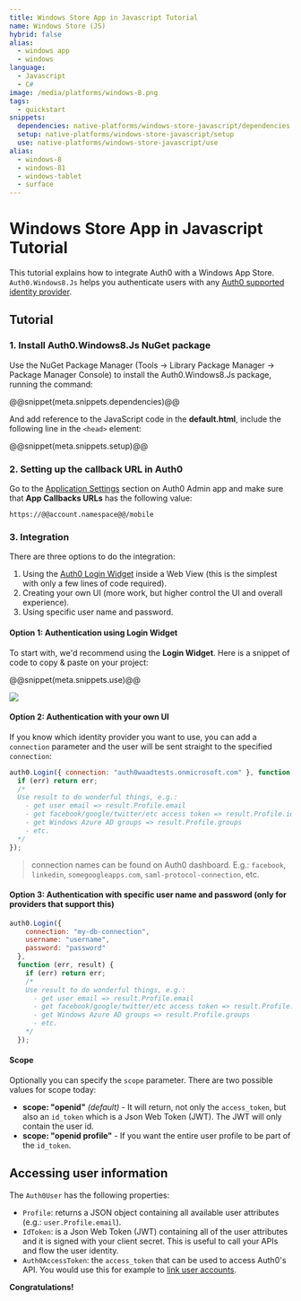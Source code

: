 ```yaml
---
title: Windows Store App in Javascript Tutorial
name: Windows Store (JS)
hybrid: false
alias:
  - windows app
  - windows
language: 
  - Javascript
  - C#
image: /media/platforms/windows-8.png
tags:
  - quickstart
snippets:
  dependencies: native-platforms/windows-store-javascript/dependencies
  setup: native-platforms/windows-store-javascript/setup
  use: native-platforms/windows-store-javascript/use
alias:
  - windows-8
  - windows-81
  - windows-tablet
  - surface
---
```


# Windows Store App in Javascript Tutorial

This tutorial explains how to integrate Auth0 with a Windows App Store. `Auth0.Windows8.Js` helps you authenticate users with any [Auth0 supported identity provider](/identityproviders).

## Tutorial

### 1. Install Auth0.Windows8.Js NuGet package

Use the NuGet Package Manager (Tools -> Library Package Manager -> Package Manager Console) to install the Auth0.Windows8.Js package, running the command:

@@snippet(meta.snippets.dependencies)@@

And add reference to the JavaScript code in the __default.html__, include the following line in the `<head>` element:

@@snippet(meta.snippets.setup)@@

### 2. Setting up the callback URL in Auth0

<div class="setup-callback">
<p>Go to the <a href="@@uiAppSettingsURL@@">Application Settings</a> section on Auth0 Admin app and make sure that <b>App Callbacks URLs</b> has the following value:</p>

<pre><code>https://@@account.namespace@@/mobile</pre></code>
</div>

### 3. Integration
There are three options to do the integration:

1. Using the [Auth0 Login Widget](/login-widget2) inside a Web View (this is the simplest with only a few lines of code required).
2. Creating your own UI (more work, but higher control the UI and overall experience).
3. Using specific user name and password.

#### Option 1: Authentication using Login Widget

To start with, we'd recommend using the __Login Widget__. Here is a snippet of code to copy & paste on your project:

@@snippet(meta.snippets.use)@@

![](//cdn.auth0.com/docs/img/win8-cs-step1.png)

#### Option 2: Authentication with your own UI

If you know which identity provider you want to use, you can add a `connection` parameter and the user will be sent straight to the specified `connection`:

```javascript
auth0.Login({ connection: "auth0waadtests.onmicrosoft.com" }, function (err, result) {
  if (err) return err;
  /*
  Use result to do wonderful things, e.g.:
    - get user email => result.Profile.email
    - get facebook/google/twitter/etc access token => result.Profile.identities[0].access_token
    - get Windows Azure AD groups => result.Profile.groups
    - etc.
  */
});
```

> connection names can be found on Auth0 dashboard. E.g.: `facebook`, `linkedin`, `somegoogleapps.com`, `saml-protocol-connection`, etc.

#### Option 3: Authentication with specific user name and password (only for providers that support this)

```javascript
auth0.Login({
    connection: "my-db-connection",
    username: "username",
    password: "password"
  },
  function (err, result) {
    if (err) return err;
    /*
    Use result to do wonderful things, e.g.:
      - get user email => result.Profile.email
      - get facebook/google/twitter/etc access token => result.Profile.identities[0].access_token
      - get Windows Azure AD groups => result.Profile.groups
      - etc.
    */
  });
```

#### Scope

Optionally you can specify the `scope` parameter. There are two possible values for scope today:

* __scope: "openid"__ _(default)_ - It will return, not only the `access_token`, but also an `id_token` which is a Json Web Token (JWT). The JWT will only contain the user id.
* __scope: "openid profile"__ - If you want the entire user profile to be part of the `id_token`.

## Accessing user information

The `Auth0User` has the following properties:

* `Profile`: returns a JSON object containing all available user attributes (e.g.: `user.Profile.email`).
* `IdToken`: is a Json Web Token (JWT) containing all of the user attributes and it is signed with your client secret. This is useful to call your APIs and flow the user identity.
* `Auth0AccessToken`: the `access_token` that can be used to access Auth0's API. You would use this for example to [link user accounts](/link-accounts).


**Congratulations!**
